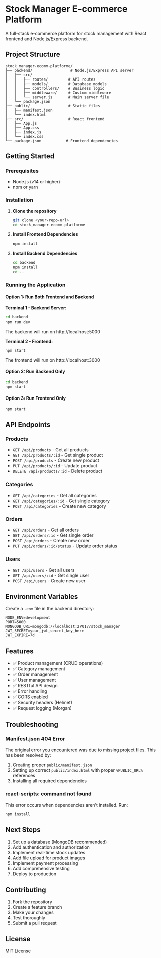 # Stock Manager E-commerce Platform

A full-stack e-commerce platform for stock management with React frontend and Node.js/Express backend.

## Project Structure

```
stock_manager-ecomm-platforme/
├── backend/                 # Node.js/Express API server
│   ├── src/
│   │   ├── routes/         # API routes
│   │   ├── models/         # Database models
│   │   ├── controllers/    # Business logic
│   │   ├── middleware/     # Custom middleware
│   │   └── server.js       # Main server file
│   └── package.json
├── public/                 # Static files
│   ├── manifest.json
│   └── index.html
├── src/                    # React frontend
│   ├── App.js
│   ├── App.css
│   ├── index.js
│   └── index.css
└── package.json           # Frontend dependencies
```

## Getting Started

### Prerequisites

- Node.js (v14 or higher)
- npm or yarn

### Installation

1. **Clone the repository**
   ```bash
   git clone <your-repo-url>
   cd stock_manager-ecomm-platforme
   ```

2. **Install Frontend Dependencies**
   ```bash
   npm install
   ```

3. **Install Backend Dependencies**
   ```bash
   cd backend
   npm install
   cd ..
   ```

### Running the Application

#### Option 1: Run Both Frontend and Backend

**Terminal 1 - Backend Server:**
```bash
cd backend
npm run dev
```
The backend will run on http://localhost:5000

**Terminal 2 - Frontend:**
```bash
npm start
```
The frontend will run on http://localhost:3000

#### Option 2: Run Backend Only
```bash
cd backend
npm start
```

#### Option 3: Run Frontend Only
```bash
npm start
```

## API Endpoints

### Products
- `GET /api/products` - Get all products
- `GET /api/products/:id` - Get single product
- `POST /api/products` - Create new product
- `PUT /api/products/:id` - Update product
- `DELETE /api/products/:id` - Delete product

### Categories
- `GET /api/categories` - Get all categories
- `GET /api/categories/:id` - Get single category
- `POST /api/categories` - Create new category

### Orders
- `GET /api/orders` - Get all orders
- `GET /api/orders/:id` - Get single order
- `POST /api/orders` - Create new order
- `PUT /api/orders/:id/status` - Update order status

### Users
- `GET /api/users` - Get all users
- `GET /api/users/:id` - Get single user
- `POST /api/users` - Create new user

## Environment Variables

Create a `.env` file in the backend directory:

```env
NODE_ENV=development
PORT=5000
MONGODB_URI=mongodb://localhost:27017/stock_manager
JWT_SECRET=your_jwt_secret_key_here
JWT_EXPIRE=7d
```

## Features

- ✅ Product management (CRUD operations)
- ✅ Category management
- ✅ Order management
- ✅ User management
- ✅ RESTful API design
- ✅ Error handling
- ✅ CORS enabled
- ✅ Security headers (Helmet)
- ✅ Request logging (Morgan)

## Troubleshooting

### Manifest.json 404 Error
The original error you encountered was due to missing project files. This has been resolved by:
1. Creating proper `public/manifest.json`
2. Setting up correct `public/index.html` with proper `%PUBLIC_URL%` references
3. Installing all required dependencies

### react-scripts: command not found
This error occurs when dependencies aren't installed. Run:
```bash
npm install
```

## Next Steps

1. Set up a database (MongoDB recommended)
2. Add authentication and authorization
3. Implement real-time stock updates
4. Add file upload for product images
5. Implement payment processing
6. Add comprehensive testing
7. Deploy to production

## Contributing

1. Fork the repository
2. Create a feature branch
3. Make your changes
4. Test thoroughly
5. Submit a pull request

## License

MIT License